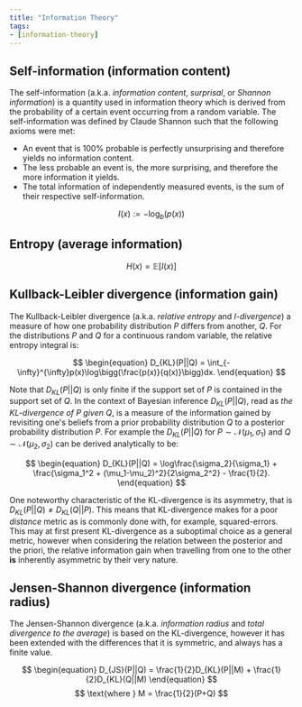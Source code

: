 ```yaml
---
title: "Information Theory"
tags:
- [information-theory]
---
```


## Self-information (information content)

The self-information (a.k.a. _information content_, _surprisal_,
or _Shannon information_) is a quantity used in information theory which
is derived from the probability of a certain event occurring from a random
variable. The self-information was defined by Claude Shannon such that
the following axioms were met:

- An event that is 100% probable is perfectly unsurprising and
  therefore yields no information content.
- The less probable an event is, the more surprising, and therefore the
  more information it yields.
- The total information of independently measured events, is the
  sum of their respective self-information.

$$
\begin{equation}
    I(x):=-\log_b(p(x))
\end{equation}
$$

## Entropy (average information)

$$
\begin{equation}
    H(x)=\mathbb{E}[I(x)]
\end{equation}
$$

## Kullback-Leibler divergence (information gain)

The Kullback-Leibler divergence (a.k.a. _relative entropy_ and
_I-divergence_) a measure of how one probability distribution $P$ differs
from another, $Q$. For the distributions $P$ and $Q$ for a continuous random
variable, the relative entropy integral is:

$$
\begin{equation}
    D_{KL}(P||Q) = \int_{-\infty}^{\infty}p(x)\log\bigg(\frac{p(x)}{q(x)}\bigg)dx.
\end{equation}
$$

Note that $D_{KL}(P||Q)$ is only finite if the support set of $P$ is
contained in the support set of $Q$. In the context of Bayesian inference
$D_{KL}(P||Q)$, read as _the KL-divergence of P given Q_, is a
measure of the information gained by revisiting one's beliefs from a prior
probability distribution $Q$ to a posterior probability distribution $P$. For
example the $D_{KL}(P||Q)$ for $P\sim{}\mathcal{N}(\mu_1,\sigma_1)$ and
$Q\sim{}\mathcal{N}(\mu_2,\sigma_2)$ can be derived analytically to be:

$$
\begin{equation}
    D_{KL}(P||Q) = \log\frac{\sigma_2}{\sigma_1} + \frac{\sigma_1^2 + (\mu_1-\mu_2)^2}{2\sigma_2^2} - \frac{1}{2}.
\end{equation}
$$

One noteworthy characteristic of the KL-divergence is its asymmetry, that is
$D_{KL}(P||Q)\neq{}D_{KL}(Q||P)$. This means that KL-divergence makes
for a poor _distance_ metric as is commonly done with, for example,
squared-errors. This may at first present KL-divergence as a suboptimal choice
as a general metric, however when considering the relation between the posterior
and the priori, the relative information gain when travelling from one to the
other **is** inherently asymmetric by their very nature. 

## Jensen-Shannon divergence (information radius)

The Jensen-Shannon divergence (a.k.a. _information radius_ and _total divergence
to the average_) is based on the KL-divergence, however it has been extended
with the differences that it is symmetric, and always has a finite value.

$$
\begin{equation}
    D_{JS}(P||Q) = \frac{1}{2}D_{KL}(P||M) + \frac{1}{2}D_{KL}(Q||M)
\end{equation}
$$
$$
\text{where  }
M = \frac{1}{2}(P+Q)
$$